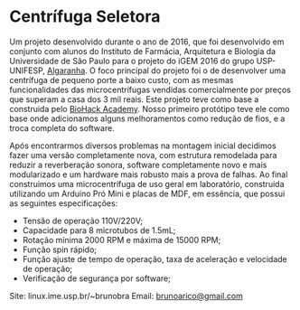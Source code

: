 # Centrífuga Seletora
Um projeto desenvolvido durante o ano de 2016, que foi desenvolvido em conjunto com alunos do Instituto de Farmácia, Arquitetura e Biologia da Universidade de São Paulo para o projeto do iGEM 2016 do grupo USP-UNIFESP, [Algaranha][igem2016].
O foco principal do projeto foi o de desenvolver uma centrífuga de pequeno porte a baixo custo, com as mesmas funcionalidades das microcentrífugas vendidas comercialmente por preços que superam a casa dos 3 mil reais.
Este projeto teve como base a construida pelo [BioHack Academy][biohackacademy]. 
Nosso primeiro protótipo teve ele como base onde adicionamos alguns melhoramentos como redução de fios, e a troca completa do software. 

Após encontrarmos diversos problemas na montagem inicial decidimos fazer uma versão completamente nova, com estrutura remodelada para reduzir a reverberação sonora, software completamente novo e mais modularizado e um hardware mais robusto mais a prova de falhas.
Ao final construimos uma microcentrífuga de uso geral em laboratório, construida utilizando um Arduíno Pró Mini e placas de MDF, em essência, que possui as seguintes especificações:

- Tensão de operação 110V/220V;
- Capacidade para 8 microtubos de 1.5mL;
- Rotação mínima 2000 RPM e máxima de 15000 RPM;
- Função spin rápido;
- Função ajuste de tempo de operação, taxa de aceleração e velocidade de operação;
- Verificação de segurança por software;

Site: linux.ime.usp.br/~brunobra
Email: brunoarico@gmail.com

[biohackacademy]: <http://biohackacademy.github.io/biofactory/class/5-centrifuge/>
[igem2016]: <http://2016.igem.org/Team:USP_UNIFESP-Brazil>
